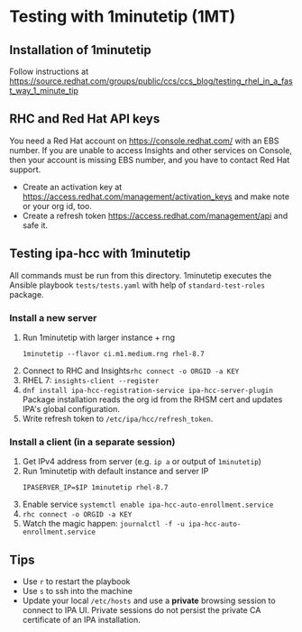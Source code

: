 # Testing with 1minutetip (1MT)

## Installation of 1minutetip

Follow instructions at https://source.redhat.com/groups/public/ccs/ccs_blog/testing_rhel_in_a_fast_way_1_minute_tip

## RHC and Red Hat API keys

You need a Red Hat account on https://console.redhat.com/ with an EBS number.
If you are unable to access Insights and other services on Console, then your
account is missing EBS number, and you have to contact Red Hat support.

* Create an activation key at https://access.redhat.com/management/activation_keys
  and make note or your org id, too.
* Create a refresh token https://access.redhat.com/management/api and safe it.

## Testing ipa-hcc with 1minutetip

All commands must be run from this directory. 1minutetip executes the
Ansible playbook `tests/tests.yaml` with help of `standard-test-roles`
package.

### Install a new server

1) Run 1minutetip with larger instance + rng
   ```
   1minutetip --flavor ci.m1.medium.rng rhel-8.7
   ```
2) Connect to RHC and Insights`rhc connect -o ORGID -a KEY`
3) RHEL 7: `insights-client --register`
4) `dnf install ipa-hcc-registration-service ipa-hcc-server-plugin`
   Package installation reads the org id from the RHSM cert and updates
   IPA's global configuration.
5) Write refresh token to `/etc/ipa/hcc/refresh_token`.

### Install a client (in a separate session)

1) Get IPv4 address from server (e.g. `ip a` or output of `1minutetip`)
2) Run 1minutetip with default instance and server IP
   ```
   IPASERVER_IP=$IP 1minutetip rhel-8.7
   ```
3) Enable service `systemctl enable ipa-hcc-auto-enrollment.service`
4) `rhc connect -o ORGID -a KEY`
5) Watch the magic happen: `journalctl -f -u ipa-hcc-auto-enrollment.service`

## Tips

- Use `r` to restart the playbook
- Use `s` to ssh into the machine
- Update your local `/etc/hosts` and use a **private** browsing session
  to connect to IPA UI. Private sessions do not persist the private CA
  certificate of an IPA installation.
